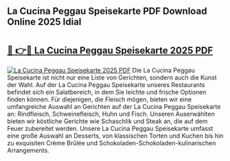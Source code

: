 ## La Cucina Peggau Speisekarte PDF Download Online 2025 IdiaI

# <h2><a href="http://gcb3q1.nevu.top/?p=La+Cucina+Peggau+Speisekarte">🔗 👉🔴 La Cucina Peggau Speisekarte 2025 PDF</a></h2>

[![La Cucina Peggau Speisekarte 2025 PDF](https://i.imgur.com/dBaPXMq.png)](http://gcb3q1.nevu.top/?p=La+Cucina+Peggau+Speisekarte)
Die La Cucina Peggau Speisekarte ist nicht nur eine Liste von Gerichten, sondern auch die Kunst der Wahl. Auf der La Cucina Peggau Speisekarte unseres Restaurants befindet sich ein Salatbereich, in dem Sie leichte und frische Optionen finden können. Für diejenigen, die Fleisch mögen, bieten wir eine umfangreiche Auswahl an Gerichten auf der La Cucina Peggau Speisekarte an: Rindfleisch, Schweinefleisch, Huhn und Fisch. Unseren Auserwählten bieten wir köstliche Gerichte wie Schaschlik und Steak an, die auf dem Feuer zubereitet werden. Unsere La Cucina Peggau Speisekarte umfasst eine große Auswahl an Desserts, von klassischen Torten und Kuchen bis hin zu exquisiten Crème Brûlée und Schokoladen-Schokoladen-kulinarischen Arrangements.
